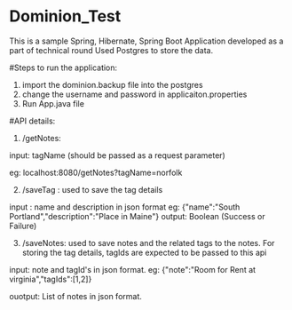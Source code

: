 # Dominion_Test
This is a sample Spring, Hibernate, Spring Boot Application developed as a part of technical round
Used Postgres to store the data.

#Steps to run the application:
1. import the dominion.backup file into the postgres
2. change the username and password in applicaiton.properties
3. Run App.java file

#API details:

1.  /getNotes: 

  input: tagName  (should be passed as a request parameter)
  
  eg: localhost:8080/getNotes?tagName=norfolk
  
2. /saveTag : used to save the tag details
  
  input : name and description in json format
  eg: {"name":"South Portland","description":"Place in Maine"}
  output: Boolean (Success or Failure)
  
3. /saveNotes: used to save notes and the related tags to the notes. For storing the tag details, tagIds are expected to be passed to
  this api
  
  input: note and tagId's in json format.
  eg: {"note":"Room for Rent at virginia","tagIds":[1,2]}
  
  ouotput: List of notes in json format.
  
  
   
